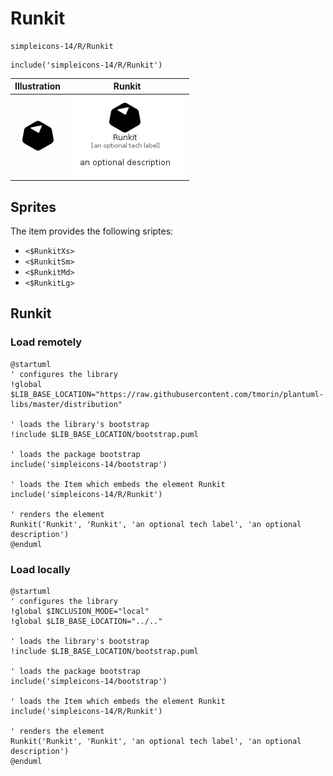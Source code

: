 # Runkit


```text
simpleicons-14/R/Runkit
```

```text
include('simpleicons-14/R/Runkit')
```



| Illustration | Runkit |
| :---: | :---: |
| ![illustration for Illustration](../../simpleicons-14/R/Runkit.png) | ![illustration for Runkit](../../simpleicons-14/R/Runkit.Local.png) |



## Sprites
The item provides the following sriptes:

- `<$RunkitXs>`
- `<$RunkitSm>`
- `<$RunkitMd>`
- `<$RunkitLg>`





## Runkit

### Load remotely
```plantuml
@startuml
' configures the library
!global $LIB_BASE_LOCATION="https://raw.githubusercontent.com/tmorin/plantuml-libs/master/distribution"

' loads the library's bootstrap
!include $LIB_BASE_LOCATION/bootstrap.puml

' loads the package bootstrap
include('simpleicons-14/bootstrap')

' loads the Item which embeds the element Runkit
include('simpleicons-14/R/Runkit')

' renders the element
Runkit('Runkit', 'Runkit', 'an optional tech label', 'an optional description')
@enduml
```

### Load locally
```plantuml
@startuml
' configures the library
!global $INCLUSION_MODE="local"
!global $LIB_BASE_LOCATION="../.."

' loads the library's bootstrap
!include $LIB_BASE_LOCATION/bootstrap.puml

' loads the package bootstrap
include('simpleicons-14/bootstrap')

' loads the Item which embeds the element Runkit
include('simpleicons-14/R/Runkit')

' renders the element
Runkit('Runkit', 'Runkit', 'an optional tech label', 'an optional description')
@enduml
```

